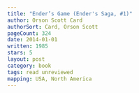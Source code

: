 ```yaml
---
title: "Ender’s Game (Ender's Saga, #1)"
author: Orson Scott Card
authorSort: Card, Orson Scott
pageCount: 324
date: 2014-01-01
written: 1985
stars: 5
layout: post
category: book
tags: read unreviewed
mapping: USA, North America
---
```

